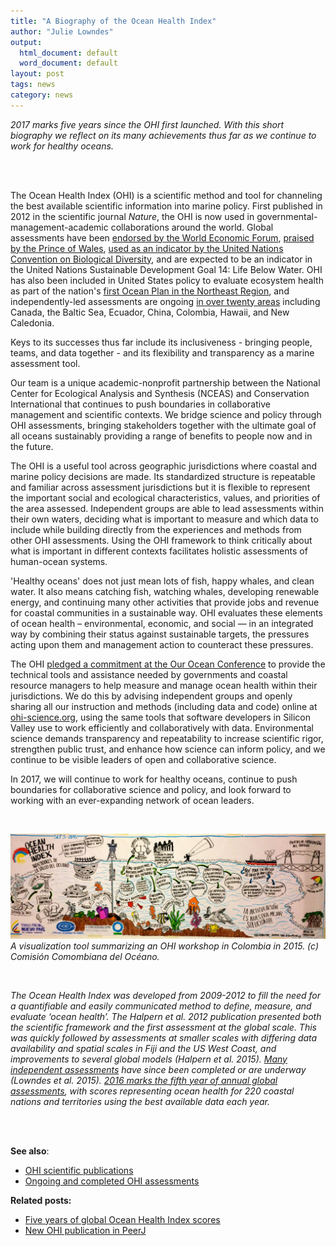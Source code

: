```yaml
---
title: "A Biography of the Ocean Health Index"
author: "Julie Lowndes"
output:
  html_document: default
  word_document: default
layout: post
tags: news
category: news
---
```


*2017 marks five years since the OHI first launched. With this short biography we reflect on its many achievements thus far as we continue to work for healthy oceans.*

<br>
<br>

The Ocean Health Index (OHI) is a scientific method and tool for channeling the best available scientific information into marine policy. 
First published in 2012 in the scientific journal *Nature*, the OHI is now used in governmental-management-academic collaborations around the world. 
Global assessments have been [endorsed by the World Economic Forum](http://www.oceanhealthindex.org/news/World_Economic_Forum_Endorses_Ocean_Health_Index), [praised by the Prince of Wales](http://www.oceanhealthindex.org/news/Colobian_Leadership_on_Oceans), [used as an indicator by the United Nations Convention on Biological Diversity](https://www.bipindicators.net/indicators/ocean-health-index), and are expected to be an indicator in the United Nations Sustainable Development Goal 14: Life Below Water. 
OHI has also been included in United States policy to evaluate ecosystem health as part of the nation's [first Ocean Plan in the Northeast Region](https://www.whitehouse.gov/blog/2016/12/07/nations-first-ocean-plans), and independently-led assessments are ongoing [in over twenty areas](http://ohi-science.org/projects) including Canada, the Baltic Sea, Ecuador, China, Colombia, Hawaii, and New Caledonia.

Keys to its successes thus far include its inclusiveness - bringing people, teams, and data together - and its flexibility and transparency as a marine assessment tool.

Our team is a unique academic-nonprofit partnership between the National Center for Ecological Analysis and Synthesis (NCEAS) and Conservation International that continues to push boundaries in collaborative management and scientific contexts. We bridge science and policy through OHI assessments, bringing stakeholders together with the ultimate goal of all oceans sustainably providing a range of benefits to people now and in the future.

The OHI is a useful tool across geographic jurisdictions where coastal and marine policy decisions are made. Its standardized structure is repeatable and familiar across assessment jurisdictions but it is flexible to represent the important social and ecological characteristics, values, and priorities of the area assessed.
Independent groups are able to lead assessments within their own waters, deciding what is important to measure and which data to include while building directly from the experiences and methods from other OHI assessments. 
Using the OHI framework to think critically about what is important in different contexts facilitates holistic assessments of human-ocean systems. 

'Healthy oceans' does not just mean lots of fish, happy whales, and clean water. 
It also means catching fish, watching whales, developing renewable energy, and continuing many other activities that provide jobs and revenue for coastal communities in a sustainable way.
OHI evaluates these elements of ocean health – environmental, economic, and social — in an integrated way by combining their status against sustainable targets, the pressures acting upon them and management action to counteract these pressures.

The OHI [pledged a commitment at the Our Ocean Conference](http://ourocean2016.org/commitments/#commitments-main) to provide the technical tools and assistance needed by governments and coastal resource managers to help measure and manage ocean health within their jurisdictions. 
We do this by advising independent groups and openly sharing all our instruction and methods (including data and code) online at [ohi-science.org](http://ohi-science.org), using the same tools that software developers in Silicon Valley use to work efficiently and collaboratively with data. 
Environmental science demands transparency and repeatability to increase scientific rigor, strengthen public trust, and enhance how science can inform policy, and we continue to be visible leaders of open and collaborative science. 

In 2017, we will continue to work for healthy oceans, continue to push boundaries for collaborative science and policy, and look forward to working with an ever-expanding network of ocean leaders.

<br>

![](../assets/downloads/other/OHI_Doodle_Colombia.jpg)
*A visualization tool summarizing an OHI workshop in Colombia in 2015. (c) Comisión Comombiana del Océano.*



<br>

*The Ocean Health Index was developed from 2009-2012 to fill the need for a quantifiable and easily communicated method to define, measure, and evaluate ‘ocean health’. The Halpern et al. 2012 publication presented both the scientific framework and the first assessment at the global scale. This was quickly followed by assessments at smaller scales with differing data availability and spatial scales in Fiji and the US West Coast, and improvements to several global models (Halpern et al. 2015). [Many independent assessments](http://ohi-science.org/projects) have since been completed or are underway (Lowndes et al. 2015). [2016 marks the fifth year of annual global assessments](http://ohi-science.org/ohi-global), with scores representing ocean health for 220 coastal nations and territories using the best available data each year.*

<br>
<br>

**See also**: 

- [OHI scientific publications](http://ohi-science.org/resources/publications/)
- [Ongoing and completed OHI assessments](http://ohi-science.org/projects)  

**Related posts:** 

- [Five years of global Ocean Health Index scores](http://ohi-science.org/news/Global-2016-Scores)
- [New OHI publication in PeerJ](http://ohi-science.org/news/new-ohi-publication-in-peerj)
